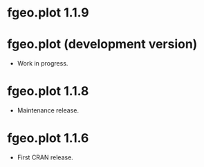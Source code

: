 # fgeo.plot 1.1.9

# fgeo.plot (development version)

* Work in progress.

# fgeo.plot 1.1.8

* Maintenance release.

# fgeo.plot 1.1.6

* First CRAN release.

